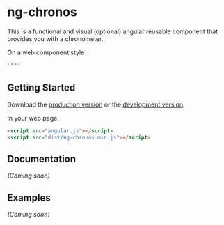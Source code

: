 # ng-chronos

This is a functional and visual (optional) angular reusable component that provides you with a chronometer.

On a web component style

'''
<ng-chronos
    ng-model="chronos"></ng-chronos>
'''

## Getting Started

Download the [production version][min] or the [development version][max].

[min]: https://raw.github.com/voylinux/jquery-ng-chronos/master/dist/angular-ng-chronos.min.js
[max]: https://raw.github.com/voylinux/jquery-ng-chronos/master/dist/angular-ng-chronos.js

In your web page:

```html
<script src="angular.js"></script>
<script src="dist/ng-chronos.min.js"></script>
```

## Documentation
_(Coming soon)_

## Examples
_(Coming soon)_

